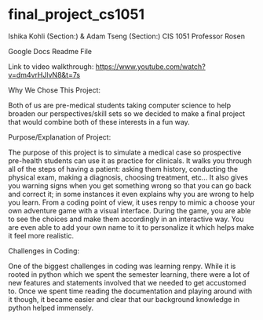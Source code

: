 # final_project_cs1051
 
Ishika Kohli (Section:) & Adam Tseng (Section:) 
CIS 1051
Professor Rosen


Google Docs Readme File

Link to video walkthrough: https://www.youtube.com/watch?v=dm4vrHJlvN8&t=7s

Why We Chose This Project:

Both of us are pre-medical students taking computer science to help broaden our perspectives/skill sets so we decided to make a final project that would combine both of these interests in a fun way. 

Purpose/Explanation of Project:

The purpose of this project is to simulate a medical case so prospective pre-health students can use it as practice for clinicals. It walks you through all of the steps of having a patient: asking them history, conducting the physical exam, making a diagnosis, choosing treatment, etc… It also gives you warning signs when you get something wrong so that you can go back and correct it; in some instances it even explains why you are wrong to help you learn. 
From a coding point of view, it uses renpy to mimic a choose your own adventure game with a visual interface. During the game, you are able to see the choices and make them accordingly in an interactive way. You are even able to add your own name to it to personalize it which helps make it feel more realistic. 

Challenges in Coding:

One of the biggest challenges in coding was learning renpy. While it is rooted in python which we spent the semester learning, there were a lot of new features and statements involved that we needed to get accustomed to. Once we spent time reading the documentation and playing around with it though, it became easier and clear that our background knowledge in python helped immensely. 
